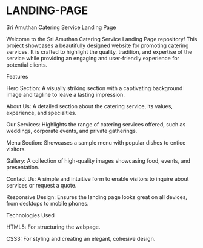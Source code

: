 # LANDING-PAGE

Sri Amuthan Catering Service Landing Page

Welcome to the Sri Amuthan Catering Service Landing Page repository! This project showcases a beautifully designed website for promoting catering services. It is crafted to highlight the quality, tradition, and expertise of the service while providing an engaging and user-friendly experience for potential clients.

Features

Hero Section: A visually striking section with a captivating background image and tagline to leave a lasting impression.

About Us: A detailed section about the catering service, its values, experience, and specialties.

Our Services: Highlights the range of catering services offered, such as weddings, corporate events, and private gatherings.

Menu Section: Showcases a sample menu with popular dishes to entice visitors.

Gallery: A collection of high-quality images showcasing food, events, and presentation.

Contact Us: A simple and intuitive form to enable visitors to inquire about services or request a quote.

Responsive Design: Ensures the landing page looks great on all devices, from desktops to mobile phones.

Technologies Used

HTML5: For structuring the webpage.

CSS3: For styling and creating an elegant, cohesive design.
